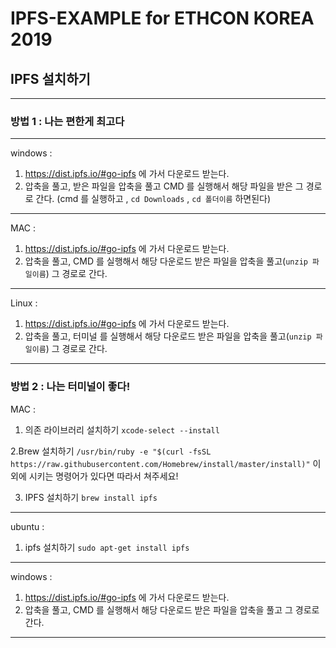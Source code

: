 # IPFS-EXAMPLE for ETHCON KOREA 2019

## IPFS 설치하기
---
### 방법 1 : 나는 편한게 최고다 
---
windows : 
1. https://dist.ipfs.io/#go-ipfs 에 가서 다운로드 받는다.
2. 압축을 풀고, 받은 파일을 압축을 풀고 CMD 를 실행해서 해당 파일을 받은 그 경로로 간다.
(cmd 를 실행하고 , `cd Downloads` , `cd 폴더이름` 하면된다)
---
MAC : 
1. https://dist.ipfs.io/#go-ipfs 에 가서 다운로드 받는다.
2. 압축을 풀고, CMD 를 실행해서 해당 다운로드 받은 파일을 압축을 풀고(`unzip 파일이름`) 그 경로로 간다.
---
Linux : 
1. https://dist.ipfs.io/#go-ipfs 에 가서 다운로드 받는다.
2. 압축을 풀고, 터미널 를 실행해서 해당 다운로드 받은 파일을 압축을 풀고(`unzip 파일이름`) 그 경로로 간다.
---
### 방법 2 : 나는 터미널이 좋다! 
MAC : 
1. 의존 라이브러리 설치하기
`xcode-select --install`

2.Brew 설치하기
`/usr/bin/ruby -e "$(curl -fsSL https://raw.githubusercontent.com/Homebrew/install/master/install)"`
이외에 시키는 명령어가 있다면 따라서 쳐주세요!

3. IPFS 설치하기
`brew install ipfs`
---
ubuntu : 
1. ipfs 설치하기
`sudo apt-get install ipfs`

---
windows : 
1. https://dist.ipfs.io/#go-ipfs 에 가서 다운로드 받는다.
2. 압축을 풀고, CMD 를 실행해서 해당 다운로드 받은 파일을 압축을 풀고 그 경로로 간다.
---
